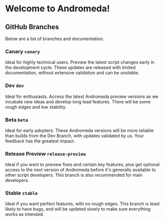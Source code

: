 # Welcome to Andromeda!

## GitHub Branches
Below are a list of branches and documentation.

### Canary `canary`
Ideal for highly technical users. Preview the latest script changes early in the development cycle. These updates are released with limited documentation, without extensive validation and can be unstable.

### Dev `dev`
Ideal for enthusiasts. Access the latest Andromeda preview versions as we incubate new ideas and develop long lead features. There will be some rough edges and low stability.

### Beta `beta`
Ideal for early adopters. These Andromeda versions will be more reliable than builds from the Dev Branch, with updates validated by us. Your feedback has the greatest impact.

### Release Preview `release-preview`
Ideal if you want to preview fixes and certain key features, plus get optional access to the next version of Andromeda before it's generally available to other script developers. This branch is also recommended for main developers.

### Stable `stable`
Ideal if you want perfect features, with no rough edges. This branch is least likely to have bugs, and will be updated slowly to make sure everything works as intended.
